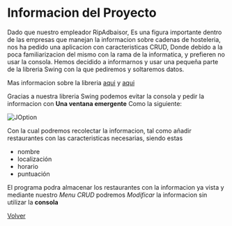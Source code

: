 # Informacion del Proyecto

Dado que nuestro empleador RipAdbaisor, Es una figura importante dentro de las empresas que manejan la informacion sobre cadenas de hosteleria, nos ha pedido una aplicacion con caracteristicas CRUD, Donde debido a la poca familiarizacion del mismo con la rama de la informatica, y prefieren no usar la consola. Hemos decidido a informarnos y usar una pequeña parte de la libreria Swing con la que pediremos y soltaremos datos.

Mas informacion sobre la libreria [aqui](https://www.discoduroderoer.es/metodos-y-funciones-joptionpane-de-java/) y [aqui](https://www.clasesdeinformaticaweb.com/java-desde-cero/joptionpane-entrada-de-datos-en-java/)

Gracias a nuestra libreria Swing podemos evitar la consola y pedir la informacion con **Una ventana emergente** Como la siguiente:

![JOption](image.png)

Con la cual podremos recolectar la informacion, tal como añadir restaurantes con las caracteristicas necesarias, siendo estas 

 - nombre
 - localización
 - horario
 - puntuación

El programa podra almacenar los restaurantes con la informacion ya vista y mediante nuestro *Menu CRUD* podremos *Modificar*
la informacion sin utilizar la **consola**

[Volver](.././README.md)


